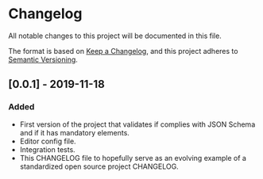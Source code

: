# Changelog
All notable changes to this project will be documented in this file.

The format is based on [Keep a Changelog](https://keepachangelog.com/en/1.0.0/),
and this project adheres to [Semantic Versioning](https://semver.org/spec/v2.0.0.html).

## [0.0.1] - 2019-11-18
### Added
- First version of the project that validates if complies with JSON Schema and if it has mandatory elements.
- Editor config file.
- Integration tests.
- This CHANGELOG file to hopefully serve as an evolving example of a
  standardized open source project CHANGELOG.
